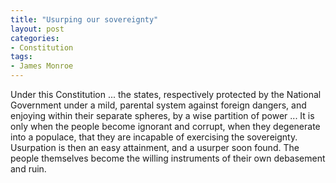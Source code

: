 ```yaml
---
title: "Usurping our sovereignty"
layout: post
categories:
- Constitution
tags:
- James Monroe
---
```


Under this Constitution ... the states, respectively protected by the National Government under a mild, parental system against foreign dangers, and enjoying within their separate spheres, by a wise partition of power ... It is only when the people become ignorant and corrupt, when they degenerate into a populace, that they are incapable of exercising the sovereignty. Usurpation is then an easy attainment, and a usurper soon found. The people themselves become the willing instruments of their own debasement and ruin.